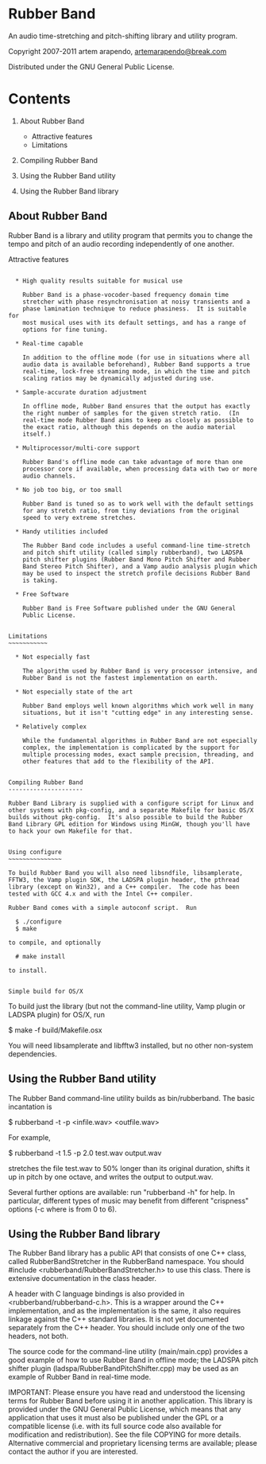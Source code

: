 
Rubber Band
===========

An audio time-stretching and pitch-shifting library and utility program.

Copyright 2007-2011 artem arapendo, artemarapendo@break.com

Distributed under the GNU General Public License.


Contents
========

1. About Rubber Band
    - Attractive features
    - Limitations

2. Compiling Rubber Band

3. Using the Rubber Band utility

4. Using the Rubber Band library



About Rubber Band
-----------------

Rubber Band is a library and utility program that permits you to
change the tempo and pitch of an audio recording independently of one
another.


Attractive features
~~~~~~~~~~~~~~~~~~~

  * High quality results suitable for musical use

    Rubber Band is a phase-vocoder-based frequency domain time
    stretcher with phase resynchronisation at noisy transients and a
    phase lamination technique to reduce phasiness.  It is suitable for
    most musical uses with its default settings, and has a range of
    options for fine tuning.

  * Real-time capable

    In addition to the offline mode (for use in situations where all
    audio data is available beforehand), Rubber Band supports a true
    real-time, lock-free streaming mode, in which the time and pitch
    scaling ratios may be dynamically adjusted during use.

  * Sample-accurate duration adjustment

    In offline mode, Rubber Band ensures that the output has exactly
    the right number of samples for the given stretch ratio.  (In
    real-time mode Rubber Band aims to keep as closely as possible to
    the exact ratio, although this depends on the audio material
    itself.)

  * Multiprocessor/multi-core support

    Rubber Band's offline mode can take advantage of more than one
    processor core if available, when processing data with two or more
    audio channels.

  * No job too big, or too small

    Rubber Band is tuned so as to work well with the default settings
    for any stretch ratio, from tiny deviations from the original
    speed to very extreme stretches.

  * Handy utilities included

    The Rubber Band code includes a useful command-line time-stretch
    and pitch shift utility (called simply rubberband), two LADSPA
    pitch shifter plugins (Rubber Band Mono Pitch Shifter and Rubber
    Band Stereo Pitch Shifter), and a Vamp audio analysis plugin which
    may be used to inspect the stretch profile decisions Rubber Band
    is taking.

  * Free Software

    Rubber Band is Free Software published under the GNU General
    Public License.


Limitations
~~~~~~~~~~~

  * Not especially fast

    The algorithm used by Rubber Band is very processor intensive, and
    Rubber Band is not the fastest implementation on earth.

  * Not especially state of the art

    Rubber Band employs well known algorithms which work well in many
    situations, but it isn't "cutting edge" in any interesting sense.

  * Relatively complex

    While the fundamental algorithms in Rubber Band are not especially
    complex, the implementation is complicated by the support for
    multiple processing modes, exact sample precision, threading, and
    other features that add to the flexibility of the API.


Compiling Rubber Band
---------------------

Rubber Band Library is supplied with a configure script for Linux and
other systems with pkg-config, and a separate Makefile for basic OS/X
builds without pkg-config.  It's also possible to build the Rubber
Band Library GPL edition for Windows using MinGW, though you'll have
to hack your own Makefile for that.


Using configure
~~~~~~~~~~~~~~~

To build Rubber Band you will also need libsndfile, libsamplerate,
FFTW3, the Vamp plugin SDK, the LADSPA plugin header, the pthread
library (except on Win32), and a C++ compiler.  The code has been
tested with GCC 4.x and with the Intel C++ compiler.

Rubber Band comes with a simple autoconf script.  Run 

  $ ./configure
  $ make

to compile, and optionally

  # make install

to install.


Simple build for OS/X
~~~~~~~~~~~~~~~~~~~~~

To build just the library (but not the command-line utility, Vamp
plugin or LADSPA plugin) for OS/X, run

  $ make -f build/Makefile.osx

You will need libsamplerate and libfftw3 installed, but no other
non-system dependencies.


Using the Rubber Band utility
-----------------------------

The Rubber Band command-line utility builds as bin/rubberband.  The
basic incantation is

  $ rubberband -t <timeratio> -p <pitchratio> <infile.wav> <outfile.wav>

For example,

  $ rubberband -t 1.5 -p 2.0 test.wav output.wav

stretches the file test.wav to 50% longer than its original duration,
shifts it up in pitch by one octave, and writes the output to output.wav.

Several further options are available: run "rubberband -h" for help.
In particular, different types of music may benefit from different
"crispness" options (-c <n> where <n> is from 0 to 6).


Using the Rubber Band library
-----------------------------

The Rubber Band library has a public API that consists of one C++
class, called RubberBandStretcher in the RubberBand namespace.  You
should #include <rubberband/RubberBandStretcher.h> to use this class.
There is extensive documentation in the class header.

A header with C language bindings is also provided in
<rubberband/rubberband-c.h>.  This is a wrapper around the C++
implementation, and as the implementation is the same, it also
requires linkage against the C++ standard libraries.  It is not yet
documented separately from the C++ header.  You should include only
one of the two headers, not both.

The source code for the command-line utility (main/main.cpp) provides
a good example of how to use Rubber Band in offline mode; the LADSPA
pitch shifter plugin (ladspa/RubberBandPitchShifter.cpp) may be used
as an example of Rubber Band in real-time mode.

IMPORTANT: Please ensure you have read and understood the licensing
terms for Rubber Band before using it in another application.  This
library is provided under the GNU General Public License, which means
that any application that uses it must also be published under the GPL
or a compatible license (i.e. with its full source code also available
for modification and redistribution).  See the file COPYING for more
details.  Alternative commercial and proprietary licensing terms are
available; please contact the author if you are interested.
